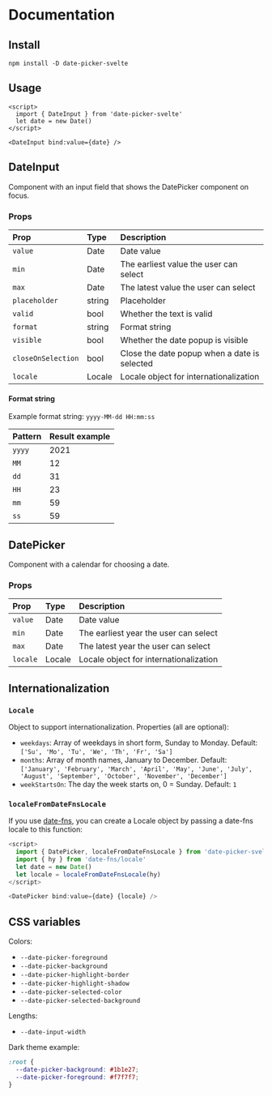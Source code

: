 # Documentation

## Install
```
npm install -D date-picker-svelte
```

## Usage

```svelte
<script>
  import { DateInput } from 'date-picker-svelte'
  let date = new Date()
</script>

<DateInput bind:value={date} />
```

## DateInput

Component with an input field that shows the DatePicker component on focus.

### Props

| Prop               | Type   | Description                                  |
| :----------------- | :----- | :------------------------------------------- |
| `value`            | Date   | Date value                                   |
| `min`              | Date   | The earliest value the user can select       |
| `max`              | Date   | The latest value the user can select         |
| `placeholder`      | string | Placeholder                                  |
| `valid`            | bool   | Whether the text is valid                    |
| `format`           | string | Format string                                |
| `visible`          | bool   | Whether the date popup is visible            |
| `closeOnSelection` | bool   | Close the date popup when a date is selected |
| `locale`           | Locale | Locale object for internationalization       |

#### Format string

Example format string: `yyyy-MM-dd HH:mm:ss`

| Pattern | Result example |
| :------ | :------------- |
| `yyyy`  | 2021           |
| `MM`    | 12             |
| `dd`    | 31             |
| `HH`    | 23             |
| `mm`    | 59             |
| `ss`    | 59             |

## DatePicker

Component with a calendar for choosing a date.

### Props

| Prop     | Type   | Description                            |
| :------- | :----- | :------------------------------------- |
| `value`  | Date   | Date value                             |
| `min`    | Date   | The earliest year the user can select  |
| `max`    | Date   | The latest year the user can select    |
| `locale` | Locale | Locale object for internationalization |

## Internationalization

### `Locale`

Object to support internationalization. Properties (all are optional):

- `weekdays`: Array of weekdays in short form, Sunday to Monday. Default: `['Su', 'Mo', 'Tu', 'We', 'Th', 'Fr', 'Sa']`
- `months`: Array of month names, January to December. Default: `['January', 'February', 'March', 'April', 'May', 'June', 'July', 'August', 'September', 'October', 'November', 'December']`
- `weekStartsOn`: The day the week starts on, 0 = Sunday. Default: `1`

### `localeFromDateFnsLocale`

If you use [date-fns](https://date-fns.org/), you can create a Locale object by passing a date-fns locale to this function:

```js
<script>
  import { DatePicker, localeFromDateFnsLocale } from 'date-picker-svelte'
  import { hy } from 'date-fns/locale'
  let date = new Date()
  let locale = localeFromDateFnsLocale(hy)
</script>

<DatePicker bind:value={date} {locale} />
```

## CSS variables

Colors:

- `--date-picker-foreground`
- `--date-picker-background`
- `--date-picker-highlight-border`
- `--date-picker-highlight-shadow`
- `--date-picker-selected-color`
- `--date-picker-selected-background`

Lengths:

- `--date-input-width`

Dark theme example:

```css
:root {
  --date-picker-background: #1b1e27;
  --date-picker-foreground: #f7f7f7;
}
```
